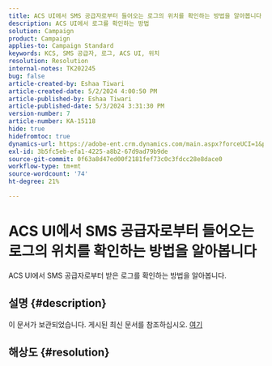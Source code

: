 ```yaml
---
title: ACS UI에서 SMS 공급자로부터 들어오는 로그의 위치를 확인하는 방법을 알아봅니다
description: ACS UI에서 로그를 확인하는 방법
solution: Campaign
product: Campaign
applies-to: Campaign Standard
keywords: KCS, SMS 공급자, 로그, ACS UI, 위치
resolution: Resolution
internal-notes: TK202245
bug: false
article-created-by: Eshaa Tiwari
article-created-date: 5/2/2024 4:00:50 PM
article-published-by: Eshaa Tiwari
article-published-date: 5/3/2024 3:31:30 PM
version-number: 7
article-number: KA-15118
hide: true
hidefromtoc: true
dynamics-url: https://adobe-ent.crm.dynamics.com/main.aspx?forceUCI=1&pagetype=entityrecord&etn=knowledgearticle&id=10258f22-9d08-ef11-9f8a-6045bd006793
exl-id: 3b5fc5eb-efa1-4225-a8b2-67d9ad79b9de
source-git-commit: 0f63a8d47ed00f2181fef73c0c3fdcc28e8dace0
workflow-type: tm+mt
source-wordcount: '74'
ht-degree: 21%

---
```


# ACS UI에서 SMS 공급자로부터 들어오는 로그의 위치를 확인하는 방법을 알아봅니다


ACS UI에서 SMS 공급자로부터 받은 로그를 확인하는 방법을 알아봅니다.

## 설명 {#description}

이 문서가 보관되었습니다. 게시된 최신 문서를 참조하십시오. [여기](https://experienceleague.adobe.com/search.html#sort=relevancy)

## 해상도 {#resolution}
